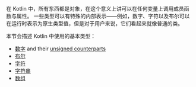 [//]: # (title: 基本类型)

在 Kotlin 中，所有东西都是对象，在这个意义上讲可以在任何变量上调用成员函数与属性。
一些类型可以有特殊的内部表示——例如，数字、字符以及布尔可以<!--
-->在运行时表示为原生类型值，但是对于用户来说，它们看起来就像普通的类。

本节会描述 Kotlin 中使用的基本类型：
* [数字](numbers.md) and their [unsigned counterparts](unsigned-integer-types.md)
* [布尔](booleans.md)
* [字符](characters.md)
* [字符串](strings.md)
* [数组](arrays.md)